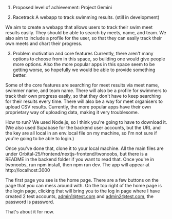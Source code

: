 1. Proposed level of achievement: Project Gemini

2. Racetrack
A webapp to track swimming results. (still in development)

We aim to create a webapp that allows users to track their swim meet results easily. They should be able to search by meets, name, and team. We also aim to include a profile for the user, so that they can easily track their own meets and chart their progress. 

3. Problem motivation and core features
Currently, there aren't many options to choose from in this space, so building one would give people more options. Also the more popular apps in this space seem to be getting worse, so hopefully we would be able to provide something better.

Some of the core features are searching for meet results via meet name, swimmer name, and team name. There will also be a profile for swimmers to track their own progress easily, so that they don't have to keep searching for their results every time. There  will also be a way for meet organisers to upload CSV results. Currently, the more popular apps have their own proprietary way of uploading data, making it very troublesome. 

How to run?
We used Node.js, so I think you're going to have to download it. (We also used Supabase for the backend user accounts, but the URL and the key are all local in an env.local file on my machine, so I'm not sure if you're going to be able to login.)

Once you've done that, clone it to your local machine.
All the main files are under Orbital-25/frontend/nextjs-frontend/twonoobs, but there is a README in the backend folder if you want to read that.
Once you're in twonoobs, run npm install, then npm run dev. The app will appear at http://localhost:3000

The first page you see is the home page. There are a few buttons on the page that you can mess around with. 
On the top right of the home page is the login page, clicking that will bring you to the log in page where I have created 2 test accounts, admin1@test.com and admin2@test.com, the password is password.

That's about it for now.
